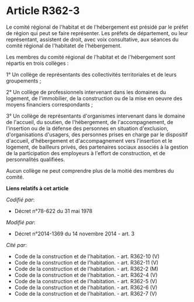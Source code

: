 # Article R362-3

Le comité régional de l'habitat et de l'hébergement est présidé par le préfet de région qui peut se faire représenter. Les
préfets de département, ou leur représentant, assistent de droit, avec voix consultative, aux séances du comité régional de
l'habitatet de l'hébergement.

Les membres du comité régional de l'habitat et de l'hébergement sont répartis en trois collèges :

1° Un collège de représentants des collectivités territoriales et de leurs groupements ;

2° Un collège de professionnels intervenant dans les domaines du logement, de l'immobilier, de la construction ou de la mise
en oeuvre des moyens financiers correspondants ;

3° Un collège de représentants d'organismes intervenant dans le domaine de l'accueil, du soutien, de l'hébergement, de
l'accompagnement, de l'insertion ou de la défense des personnes en situation d'exclusion, d'organisations d'usagers, des
personnes prises en charge par le dispositif d'accueil, d'hébergement et d'accompagnement vers l'insertion et le logement, de
bailleurs privés, des partenaires sociaux associés à la gestion de la participation des employeurs à l'effort de
construction, et de personnalités qualifiées.

Aucun collège ne peut comprendre plus de la moitié des membres du comité.

**Liens relatifs à cet article**

_Codifié par_:

  - Décret n°78-622 du 31 mai 1978

_Modifié par_:

  - Décret n°2014-1369 du 14 novembre 2014 - art. 3

_Cité par_:

  - Code de la construction et de l'habitation. - art. R362-10 (V)
  - Code de la construction et de l'habitation. - art. R362-11 (V)
  - Code de la construction et de l'habitation. - art. R362-2 (M)
  - Code de la construction et de l'habitation. - art. R362-4 (V)
  - Code de la construction et de l'habitation. - art. R362-5 (V)
  - Code de la construction et de l'habitation. - art. R362-6 (V)
  - Code de la construction et de l'habitation. - art. R362-7 (V)
